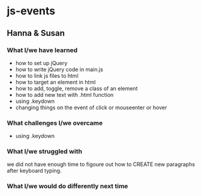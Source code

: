 # js-events
## Hanna & Susan
### What I/we have learned
- how to set up jQuery
- how to write jQuery code in main.js
- how to link js files to html
- how to target an element in html
- how to add, toggle, remove a class of an element
- how to add new text with .html function
- using .keydown
- changing things on the event of click or mouseenter or hover
### What challenges I/we overcame
- using .keydown
### What I/we struggled with
we did not have enough time to figoure out how to CREATE new paragraphs after keyboard typing.
### What I/we would do differently next time